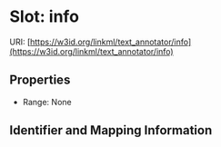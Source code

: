 # Slot: info

URI: [https://w3id.org/linkml/text_annotator/info](https://w3id.org/linkml/text_annotator/info)



<!-- no inheritance hierarchy -->


## Properties

 * Range: None



## Identifier and Mapping Information





